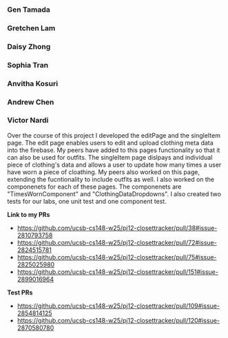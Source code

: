 ### Gen Tamada



### Gretchen Lam



### Daisy Zhong



### Sophia Tran



### Anvitha Kosuri



### Andrew Chen



### Victor Nardi

Over the course of this project I developed the editPage and the singleItem page. The edit page enables users to edit and upload clothing meta data into the firebase. My peers have added to this pages functionality so that it can also be used for outfits. The singleItem page dislpays and individual piece of clothing's data and allows a user to update how many times a user have worn a piece of cloathing. My peers also worked on this page, extending the fucntionality to include outfits as well. I also worked on the componenets for each of these pages. The componenets are "TimesWornComponent" and "ClothingDataDropdowns". I also created two tests for our labs, one unit test and one component test. 

**Link to my PRs**
- https://github.com/ucsb-cs148-w25/pj12-closettracker/pull/38#issue-2810793758
- https://github.com/ucsb-cs148-w25/pj12-closettracker/pull/72#issue-2824515781
- https://github.com/ucsb-cs148-w25/pj12-closettracker/pull/75#issue-2825025980
- https://github.com/ucsb-cs148-w25/pj12-closettracker/pull/151#issue-2899016964

**Test PRs**
- https://github.com/ucsb-cs148-w25/pj12-closettracker/pull/109#issue-2854814125
- https://github.com/ucsb-cs148-w25/pj12-closettracker/pull/120#issue-2870580780
